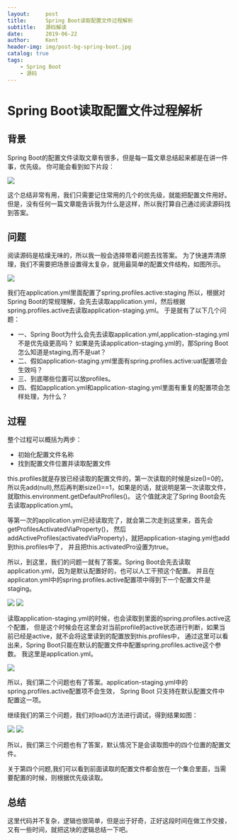 ```yaml
---
layout:     post
title:      Spring Boot读取配置文件过程解析
subtitle:   源码解读
date:       2019-06-22
author:     Kent
header-img: img/post-bg-spring-boot.jpg
catalog: true
tags:
    - Spring Boot
    - 源码
---
```


# Spring Boot读取配置文件过程解析

## 背景

Spring Boot的配置文件读取文章有很多，但是每一篇文章总结起来都是在讲一件事，优先级。
你可能会看到如下片段：

![](https://i.loli.net/2019/06/22/5d0de5d34691784115.png)

这个总结非常有用，我们只需要记住常用的几个的优先级，就能把配置文件用好。
但是，没有任何一篇文章能告诉我为什么是这样，所以我打算自己通过阅读源码找到答案。

## 问题

阅读源码是枯燥无味的，所以我一般会选择带着问题去找答案。
为了快速弄清原理，我们不需要把场景设置得太复杂，就用最简单的配置文件结构，如图所示。

![](https://i.loli.net/2019/06/22/5d0de83e3606688492.png)

我们在application.yml里面配置了spring.profiles.active:staging
所以，根据对Spring Boot的常规理解，会先去读取application.yml，然后根据spring.profiles.active去读取application-staging.yml。
于是就有了以下几个问题：

+ 一、Spring Boot为什么会先去读取application.yml,application-staging.yml不是优先级更高吗？
如果是先读application-staging.yml的，那Spring Boot怎么知道是staging,而不是uat？
+ 二、假如application-staging.yml里面有spring.profiles.active:uat配置项会生效吗？
+ 三、到底哪些位置可以放profiles。
+ 四、假如application.yml和application-staging.yml里面有重复的配置项会怎样处理，为什么？

## 过程

整个过程可以概括为两步：

+ 初始化配置文件名称
+ 找到配置文件位置并读取配置文件

this.profiles就是存放已经读取的配置文件的，第一次读取的时候是size()=0的，
所以先add(null),然后再判断size()==1，如果是的话，就说明是第一次读取文件，就取this.environment.getDefaultProfiles()。
这个值就决定了Spring Boot会先去读取application.yml。

等第一次的application.yml已经读取完了，就会第二次走到这里来，首先会getProfilesActivatedViaProperty()，
然后addActiveProfiles(activatedViaProperty)，就把application-staging.yml也add到this.profiles中了，
并且把this.activatedPro设置为true。

所以，到这里，我们的问题一就有了答案。Spring Boot会先去读取application.yml，因为是默认配置好的，也可以人工干预这个配置。
并且在applicaton.yml中的spring.profiles.active配置项中得到下一个配置文件是staging。

![](https://i.loli.net/2019/06/22/5d0deee47d93247695.png)
![](https://i.loli.net/2019/06/22/5d0def7a4293758950.png)

读取application-staging.yml的时候，也会读取到里面的spring.profiles.active这个配置，
但是这个时候会在这里会对当前profile的active状态进行判断，如果当前已经是active，就不会将这里读到的配置放到this.profiles中，
通过这里可以看出来，Spring Boot只能在默认的配置文件中配置spring.profiles.active这个参数。
我这里是application.yml。

![](https://i.loli.net/2019/06/22/5d0df3ca8197393887.png)

所以，我们第二个问题也有了答案。application-staging.yml中的spring.profiles.active配置项不会生效，
Spring Boot 只支持在默认配置文件中配置这一项。

继续我们的第三个问题，我们对load()方法进行调试，得到结果如图：

![](https://i.loli.net/2019/06/22/5d0df71166c1837279.png)
![](https://i.loli.net/2019/06/22/5d0dff9e0bfd457164.png)

所以，我们第三个问题也有了答案，默认情况下是会读取图中的四个位置的配置文件。

关于第四个问题,我们可以看到前面读取的配置文件都会放在一个集合里面，当需要配置的时候，则根据优先级读取。

## 总结

这里代码并不复杂，逻辑也很简单，但是出于好奇，正好这段时间在做工作交接， 又有一些时间，就把这块的逻辑总结一下吧。